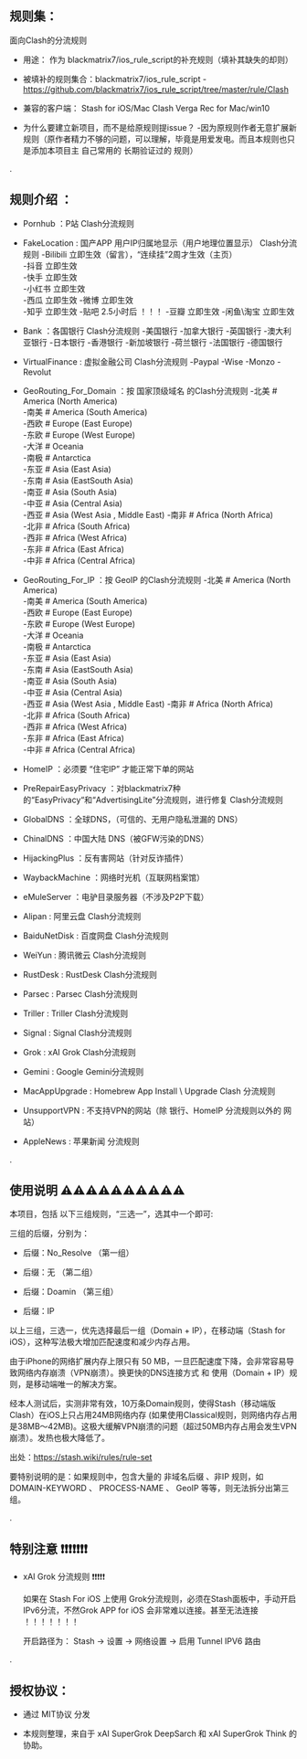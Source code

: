 规则集：
----------------------------------
面向Clash的分流规则

+ 用途： 作为 blackmatrix7/ios_rule_script的补充规则（填补其缺失的却则）

+ 被填补的规则集合：blackmatrix7/ios_rule_script - https://github.com/blackmatrix7/ios_rule_script/tree/master/rule/Clash 

+ 兼容的客户端：	Stash for iOS/Mac
		Clash Verga Rec for Mac/win10

+ 为什么要建立新项目，而不是给原规则提issue？ 
  -因为原规则作者无意扩展新规则（原作者精力不够的问题，可以理解，毕竟是用爱发电。而且本规则也只是添加本项目主 自己常用的 长期验证过的 规则）


.

规则介绍 ：
----------------------------------

+ Pornhub	：P站 Clash分流规则

+ FakeLocation	: 国产APP 用户IP归属地显示（用户地理位置显示） Clash分流规则
  -Bilibili 	立即生效（留言），“连续挂”2周才生效（主页）   
  -抖音    	立即生效   
  -快手    	立即生效  
  -小红书   	立即生效  
  -西瓜     	立即生效
  -微博     	立即生效  
  -知乎     	立即生效 
  -贴吧     	2.5小时后 ！！！
  -豆瓣     	立即生效 
  -闲鱼\淘宝     	立即生效

+ Bank		：各国银行 Clash分流规则
  -美国银行
  -加拿大银行
  -英国银行
  -澳大利亚银行
  -日本银行
  -香港银行
  -新加坡银行
  -荷兰银行
  -法国银行
  -德国银行

+ VirtualFinance : 虚拟金融公司 Clash分流规则
  -Paypal
  -Wise
  -Monzo
  -Revolut

+ GeoRouting_For_Domain ：按 国家顶级域名 的Clash分流规则
  -北美  # America (North America)       
  -南美  # America (South America)       
  -西欧  # Europe (East   Europe)        
  -东欧  # Europe (West   Europe)        
  -大洋  # Oceania                       
  -南极  # Antarctica                    
  -东亚  # Asia (East  Asia)             
  -东南  # Asia (EastSouth Asia)         
  -南亚  # Asia (South Asia)             
  -中亚  # Asia (Central Asia)           
  -西亚  # Asia (West Asia , Middle East)
  -南非  # Africa (North   Africa)       
  -北非  # Africa (South   Africa)       
  -西非  # Africa (West    Africa)       
  -东非  # Africa (East    Africa)       
  -中非  # Africa (Central Africa)   

+ GeoRouting_For_IP 	：按 GeoIP 的Clash分流规则
  -北美  # America (North America)       
  -南美  # America (South America)       
  -西欧  # Europe (East   Europe)        
  -东欧  # Europe (West   Europe)        
  -大洋  # Oceania                       
  -南极  # Antarctica                    
  -东亚  # Asia (East  Asia)             
  -东南  # Asia (EastSouth Asia)         
  -南亚  # Asia (South Asia)             
  -中亚  # Asia (Central Asia)           
  -西亚  # Asia (West Asia , Middle East)
  -南非  # Africa (North   Africa)       
  -北非  # Africa (South   Africa)       
  -西非  # Africa (West    Africa)       
  -东非  # Africa (East    Africa)       
  -中非  # Africa (Central Africa)   

+ HomeIP		：必须要 “住宅IP” 才能正常下单的网站 

+ PreRepairEasyPrivacy	：对blackmatrix7种的“EasyPrivacy“和“AdvertisingLite”分流规则，进行修复 Clash分流规则

+ GlobalDNS		：全球DNS，（可信的、无用户隐私泄漏的 DNS）

+ ChinalDNS		：中国大陆 DNS（被GFW污染的DNS）

+ HijackingPlus		：反有害网站（针对反诈插件） 

+ WaybackMachine	：网络时光机（互联网档案馆）

+ eMuleServer		：电驴目录服务器（不涉及P2P下载）

+ Alipan		: 阿里云盘 Clash分流规则

+ BaiduNetDisk		: 百度网盘 Clash分流规则

+ WeiYun		: 腾讯微云 Clash分流规则

+ RustDesk		: RustDesk Clash分流规则

+ Parsec		: Parsec Clash分流规则

+ Triller		: Triller Clash分流规则

+ Signal		: Signal Clash分流规则

+ Grok			: xAI Grok Clash分流规则

+ Gemini		: Google Gemini分流规则

+ MacAppUpgrade		: Homebrew App Install \ Upgrade  Clash 分流规则

+ UnsupportVPN		: 不支持VPN的网站（除 银行、HomeIP 分流规则以外的 网站）

+ AppleNews		: 苹果新闻 分流规则

.

使用说明 ⚠️⚠️⚠️⚠️⚠️⚠️⚠️⚠️⚠️⚠️
----------------------------------

本项目，包括 以下三组规则，“三选一”，选其中一个即可:

三组的后缀，分别为：

  + 后缀：No_Resolve	（第一组）

  + 后缀：无		（第二组）

  + 后缀：Doamin		（第三组）
  + 后缀：IP

以上三组，三选一，优先选择最后一组（Domain + IP），在移动端（Stash for iOS），这种写法极大增加匹配速度和减少内存占用。

由于iPhone的网络扩展内存上限只有 50 MB，一旦匹配速度下降，会非常容易导致网络内存崩溃（VPN崩溃）。换更快的DNS连接方式 和 使用（Domain + IP）规则，是移动端唯一的解决方案。

经本人测试后，实测非常有效，10万条Domain规则，使得Stash（移动端版Clash）在iOS上只占用24MB网络内存 (如果使用Classical规则，则网络内存占用是38MB～42MB)。这极大缓解VPN崩溃的问题（超过50MB内存占用会发生VPN崩溃）。发热也极大降低了。

出处：https://stash.wiki/rules/rule-set 

要特别说明的是：如果规则中，包含大量的 非域名后缀 、非IP 规则，如 DOMAIN-KEYWORD 、 PROCESS-NAME 、 GeoIP 等等，则无法拆分出第三组。




.

特别注意 ❗️❗️❗️❗️❗️❗️❗️
----------------------------------

+ xAI Grok 分流规则 ❗️❗️❗️❗️❗️

	如果在 Stash For iOS 上使用 Grok分流规则，必须在Stash面板中，手动开启IPv6分流，不然Grok APP for iOS 会非常难以连接。甚至无法连接 ！！！！！！！ 

	开启路径为： Stash -> 设置 -> 网络设置 -> 启用 Tunnel IPV6 路由

.

授权协议：
----------------------------------

+ 通过 MIT协议 分发

+ 本规则整理，来自于 xAI SuperGrok DeepSarch 和 xAI SuperGrok Think 的协助。 






